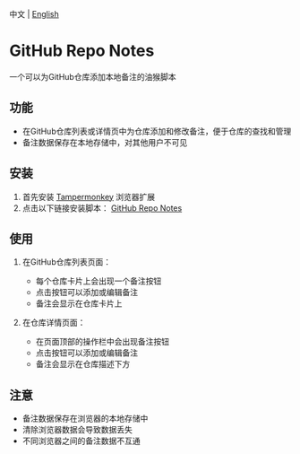 中文 | [English](README.md)

# GitHub Repo Notes

一个可以为GitHub仓库添加本地备注的油猴脚本

## 功能

- 在GitHub仓库列表或详情页中为仓库添加和修改备注，便于仓库的查找和管理
- 备注数据保存在本地存储中，对其他用户不可见

## 安装

1. 首先安装 [Tampermonkey](https://www.tampermonkey.net/) 浏览器扩展
2. 点击以下链接安装脚本：
   [GitHub Repo Notes](https://raw.githubusercontent.com/Ivans-11/github-repo-notes/main/github-repo-notes.user.js)

## 使用

1. 在GitHub仓库列表页面：
   - 每个仓库卡片上会出现一个备注按钮
   - 点击按钮可以添加或编辑备注
   - 备注会显示在仓库卡片上

2. 在仓库详情页面：
   - 在页面顶部的操作栏中会出现备注按钮
   - 点击按钮可以添加或编辑备注
   - 备注会显示在仓库描述下方

## 注意

- 备注数据保存在浏览器的本地存储中
- 清除浏览器数据会导致数据丢失
- 不同浏览器之间的备注数据不互通